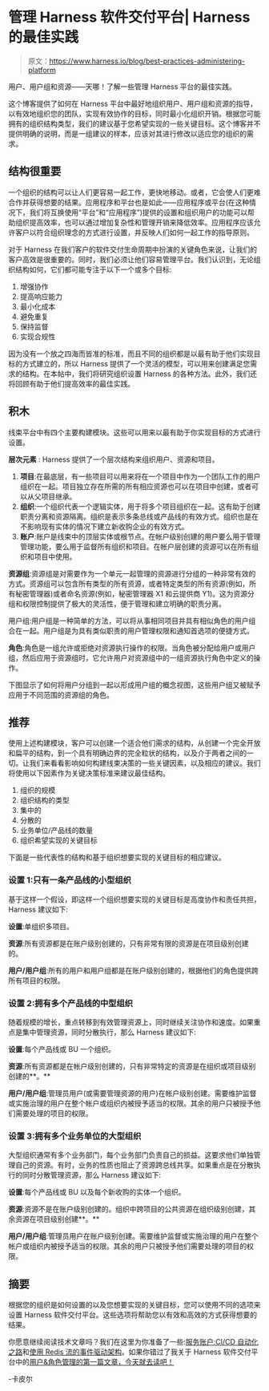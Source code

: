 # 管理 Harness 软件交付平台| Harness 的最佳实践

> 原文：<https://www.harness.io/blog/best-practices-administering-platform>

用户、用户组和资源——天哪！了解一些管理 Harness 平台的最佳实践。

这个博客提供了如何在 Harness 平台中最好地组织用户、用户组和资源的指导，以有效地组织您的团队，实现有效协作的目标，同时最小化组织开销。根据您可能拥有的组织结构类型，我们的建议基于您希望实现的一些关键目标。这个博客并不提供明确的说明，而是一组建议的样本，应该对其进行修改以适应您的组织的需求。

## 结构很重要

一个组织的结构可以让人们更容易一起工作，更快地移动。或者，它会使人们更难合作并获得想要的结果。应用程序和平台也是如此——应用程序或平台(在这种情况下，我们将互换使用“平台”和“应用程序”)提供的设置和组织用户的功能可以帮助组织提高效率，也可以通过增加复杂性和管理开销来降低效率。应用程序应该允许客户以符合组织理念的方式进行设置，并反映人们如何一起工作的指导原则。

对于 Harness 在我们客户的软件交付生命周期中扮演的关键角色来说，让我们的客户高效是很重要的。同时，我们必须让他们容易管理平台。我们认识到，无论组织结构如何，它们都可能专注于以下一个或多个目标:

1.  增强协作
2.  提高响应能力
3.  最小化成本
4.  避免重复
5.  保持监督
6.  实现合规性

因为没有一个放之四海而皆准的标准，而且不同的组织都是以最有助于他们实现目标的方式建立的，所以 Harness 提供了一个灵活的模型，可以用来创建满足您需求的结构。在本帖中，我们将研究组织设置 Harness 的各种方法。此外，我们还将回顾有助于他们提高效率的最佳实践。

## 积木

线束平台中有四个主要构建模块。这些可以用来以最有助于你实现目标的方式进行设置。

**层次元素** : Harness 提供了一个层次结构来组织用户、资源和项目。

1.  **项目**:在最底层，有一些项目可以用来将在一个项目中作为一个团队工作的用户组织在一起。项目独立存在所需的所有相应资源也可以在项目中创建，或者可以从父项目继承。
2.  **组织**:一个组织代表一个逻辑实体，用于将多个项目组织在一起。这有助于创建职责分离和资源隔离。组织是表示多条总线或产品线的有效方式。组织也是在不影响现有实体的情况下建立新收购企业的有效方式。
3.  **账户**:账户是线束中的顶层实体或根节点。在帐户级别创建的用户要么用于管理管理功能，要么用于监督所有组织和项目。在帐户层创建的资源可以在所有组织和项目中使用。

**资源组**:资源组是对需要作为一个单元一起管理的资源进行分组的一种非常有效的方式。资源组可以包含所有类型的所有资源，或者特定类型的所有资源(例如，所有秘密管理器)或者命名资源(例如，秘密管理器 X1 和云提供商 Y1)。这为资源分组和权限控制提供了极大的灵活性，便于管理和建立明确的职责分离。

用户组:用户组是一种简单的方法，可以将从事相同项目并具有相似角色的用户组合在一起。用户组是为具有类似职责的用户管理权限和通知首选项的便捷方式。

**角色**:角色是一组允许或拒绝对资源执行操作的权限。当角色被分配给用户或用户组，然后应用于资源组时，它允许用户对资源组中的一组资源执行角色中定义的操作。

下图显示了如何将用户分组到一起以形成用户组的概念视图，这些用户组又被赋予应用于不同范围的资源组的角色。

## 推荐

使用上述构建模块，客户可以创建一个适合他们需求的结构，从创建一个完全开放和扁平的结构，到一个具有明确边界的完全粒状的结构，以及介于两者之间的一切。让我们来看看影响如何构建线束决策的一些关键因素，以及相应的建议。我们将使用以下因素作为关键决策标准来建议最佳结构。

1.  组织的规模
2.  组织结构的类型
3.  集中的
4.  分散的
5.  业务单位/产品线的数量
6.  组织希望实现的关键目标

下面是一些代表性的结构和基于组织想要实现的关键目标的相应建议。

### 设置 1:只有一条产品线的小型组织

基于这样一个假设，即这样一个组织想要实现的关键目标是高度协作和责任共担，Harness 建议如下:

**设置**:单组织多项目。

**资源**:所有资源都是在账户级别创建的，只有非常有限的资源是在项目级别创建的。

**用户/用户组**:所有的用户和用户组都是在账户级别创建的，根据他们的角色提供跨所有项目的权限。

### 设置 2:拥有多个产品线的中型组织

随着规模的增长，重点转移到有效管理资源上，同时继续关注协作和速度。如果重点是集中管理资源，同时分散执行，那么 Harness 建议如下:

**设置**:每个产品线或 BU 一个组织。

**资源**:所有资源都是在帐户级别创建的，只有非常特定的资源是在组织或项目级别创建的**。**

**用户/用户组**:管理员用户(或需要管理资源的用户)在帐户级别创建。需要维护监督或实施治理的用户在整个帐户或组织内被授予适当的权限。其余的用户只被授予他们需要处理的项目的权限。

### 设置 3:拥有多个业务单位的大型组织

大型组织通常有多个业务部门，每个业务部门负责自己的损益。这要求他们单独管理自己的资源。有时，业务的性质也阻止了资源跨总线共享。如果重点是在分散执行的同时分散管理资源，那么 Harness 建议如下:

**设置**:每个产品线或 BU 以及每个新收购的实体一个组织。

**资源**:资源不是在账户级别创建的。组织中跨项目的公共资源在组织级别创建，其余资源在项目级别创建**。**

**用户/用户组**:管理员用户在账户级别创建。需要维护监督或实施治理的用户在整个帐户或组织内被授予适当的权限。其余的用户只被授予他们需要处理的项目的权限。

## 摘要

根据您的组织是如何设置的以及您想要实现的关键目标，您可以使用不同的选项来设置 Harness 软件交付平台。这些选项将帮助您以有效和高效的方式获得想要的结果。

你愿意继续阅读技术文章吗？我们在这里为你准备了一些:[服务账户:CI/CD 自动化之路](https://harness.io/blog/service-accounts-cicd-automation/)和[使用 Redis 流的事件驱动架构](https://harness.io/blog/event-driven-architecture-redis-streams/)。如果你错过了我关于 Harness 软件交付平台中的[用户&角色管理的第一篇文章，今天就去读吧！](https://harness.io/blog/user-role-management/)

-卡皮尔